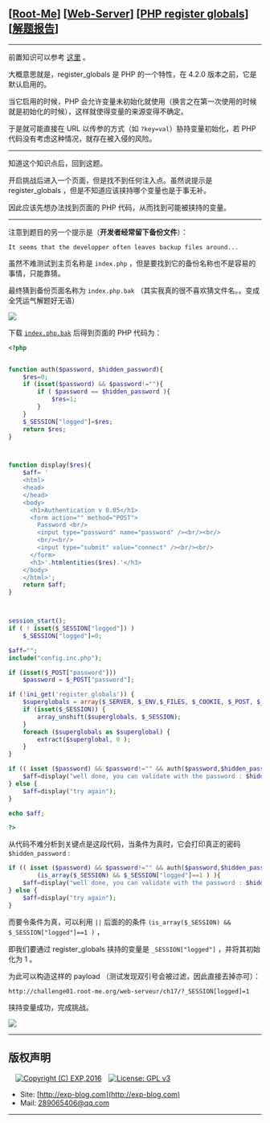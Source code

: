 ## [[Root-Me](https://www.root-me.org/)] [[Web-Server](https://www.root-me.org/en/Challenges/Web-Server/)] [[PHP register globals](https://www.root-me.org/en/Challenges/Web-Server/PHP-register-globals)] [[解题报告](https://exp-blog.com/safe/ctf/rootme/web-server/phpregisterglobals/)]

------

前置知识可以参考 [这里](http://php.net/manual/zh/security.globals.php) 。

大概意思就是，register_globals 是 PHP 的一个特性，在 4.2.0 版本之前，它是默认启用的。

当它启用的时候，PHP 会允许变量未初始化就使用（换言之在第一次使用的时候就是初始化的时候），这样就使得变量的来源变得不确定。

于是就可能直接在 URL 以传参的方式（如 `?key=val`）胁持变量初始化，若 PHP 代码没有考虑这种情况，就存在被入侵的风险。


------------

知道这个知识点后，回到这题。

开启挑战后进入一个页面，但是找不到任何注入点。虽然说提示是 register_globals ，但是不知道应该挟持哪个变量也是于事无补。

因此应该先想办法找到页面的 PHP 代码，从而找到可能被挟持的变量。


------------

注意到题目的另一个提示是（**开发者经常留下备份文件**）：

`It seems that the developper often leaves backup files around...`

虽然不难测试到主页名称是 `index.php` ，但是要找到它的备份名称也不是容易的事情，只能靠猜。

最终猜到备份页面名称为 `index.php.bak` （其实我真的很不喜欢猜文件名。。变成全凭运气解题好无语）

![](https://github.com/lyy289065406/CTF-Solving-Reports/blob/master/rootme/Web-Server/%5B21%5D%20%5B25P%5D%20PHP%20register%20globals/imgs/01.png)

下载 [`index.php.bak`](http://challenge01.root-me.org/web-serveur/ch17/index.php.bak)  后得到页面的 PHP 代码为：

```php
<?php


function auth($password, $hidden_password){
    $res=0;
    if (isset($password) && $password!=""){
        if ( $password == $hidden_password ){
            $res=1;
        }
    }
    $_SESSION["logged"]=$res;
    return $res;
}



function display($res){
    $aff= '
    <html>
    <head>
    </head>
    <body>
      <h1>Authentication v 0.05</h1>
      <form action="" method="POST">
        Password <br/>
        <input type="password" name="password" /><br/><br/>
        <br/><br/>
        <input type="submit" value="connect" /><br/><br/>
      </form>
      <h3>'.htmlentities($res).'</h3>
    </body>
    </html>';
    return $aff;
}



session_start();
if ( ! isset($_SESSION["logged"]) )
    $_SESSION["logged"]=0;

$aff="";
include("config.inc.php");

if (isset($_POST["password"]))
    $password = $_POST["password"];

if (!ini_get('register_globals')) {
    $superglobals = array($_SERVER, $_ENV,$_FILES, $_COOKIE, $_POST, $_GET);
    if (isset($_SESSION)) {
        array_unshift($superglobals, $_SESSION);
    }
    foreach ($superglobals as $superglobal) {
        extract($superglobal, 0 );
    }
}

if (( isset ($password) && $password!="" && auth($password,$hidden_password)==1) || (is_array($_SESSION) && $_SESSION["logged"]==1 ) ){
    $aff=display("well done, you can validate with the password : $hidden_password");
} else {
    $aff=display("try again");
}

echo $aff;

?>

```

从代码不难分析到关键点是这段代码，当条件为真时，它会打印真正的密码 `$hidden_password` :

```php
if (( isset ($password) && $password!="" && auth($password,$hidden_password)==1) || 
        (is_array($_SESSION) && $_SESSION["logged"]==1 ) ){
    $aff=display("well done, you can validate with the password : $hidden_password");
} else {
    $aff=display("try again");
}
```


而要令条件为真，可以利用 `||` 后面的的条件 `(is_array($_SESSION) && $_SESSION["logged"]==1 )` ，

即我们要通过 register_globals 挟持的变量是 `_SESSION["logged"]` ，并将其初始化为 1 。

为此可以构造这样的 payload （测试发现双引号会被过滤，因此直接去掉亦可）：

`http://challenge01.root-me.org/web-serveur/ch17/?_SESSION[logged]=1`

挟持变量成功，完成挑战。

![](https://github.com/lyy289065406/CTF-Solving-Reports/blob/master/rootme/Web-Server/%5B21%5D%20%5B25P%5D%20PHP%20register%20globals/imgs/02.png)

------

## 版权声明

　[![Copyright (C) EXP,2016](https://img.shields.io/badge/Copyright%20(C)-EXP%202016-blue.svg)](http://exp-blog.com)　[![License: GPL v3](https://img.shields.io/badge/License-GPL%20v3-blue.svg)](https://www.gnu.org/licenses/gpl-3.0)
  

- Site: [http://exp-blog.com](http://exp-blog.com) 
- Mail: <a href="mailto:289065406@qq.com?subject=[EXP's Github]%20Your%20Question%20（请写下您的疑问）&amp;body=What%20can%20I%20help%20you?%20（需要我提供什么帮助吗？）">289065406@qq.com</a>


------
